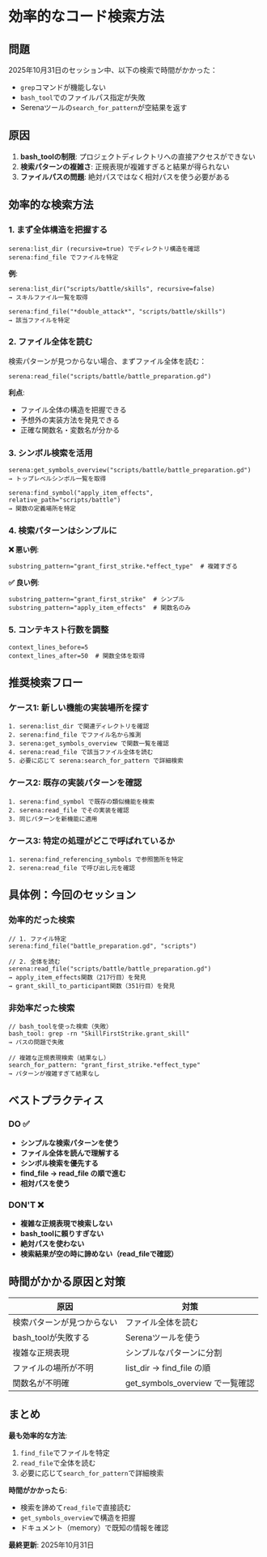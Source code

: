 # 効率的なコード検索方法

## 問題
2025年10月31日のセッション中、以下の検索で時間がかかった：
- `grep`コマンドが機能しない
- `bash_tool`でのファイルパス指定が失敗
- Serenaツールの`search_for_pattern`が空結果を返す

## 原因
1. **bash_toolの制限**: プロジェクトディレクトリへの直接アクセスができない
2. **検索パターンの複雑さ**: 正規表現が複雑すぎると結果が得られない
3. **ファイルパスの問題**: 絶対パスではなく相対パスを使う必要がある

## 効率的な検索方法

### 1. まず全体構造を把握する
```
serena:list_dir (recursive=true) でディレクトリ構造を確認
serena:find_file でファイルを特定
```

**例**:
```
serena:list_dir("scripts/battle/skills", recursive=false)
→ スキルファイル一覧を取得

serena:find_file("*double_attack*", "scripts/battle/skills")
→ 該当ファイルを特定
```

### 2. ファイル全体を読む
検索パターンが見つからない場合、まずファイル全体を読む：
```
serena:read_file("scripts/battle/battle_preparation.gd")
```

**利点**:
- ファイル全体の構造を把握できる
- 予想外の実装方法を発見できる
- 正確な関数名・変数名が分かる

### 3. シンボル検索を活用
```
serena:get_symbols_overview("scripts/battle/battle_preparation.gd")
→ トップレベルシンボル一覧を取得

serena:find_symbol("apply_item_effects", relative_path="scripts/battle")
→ 関数の定義場所を特定
```

### 4. 検索パターンはシンプルに
**❌ 悪い例**:
```
substring_pattern="grant_first_strike.*effect_type"  # 複雑すぎる
```

**✅ 良い例**:
```
substring_pattern="grant_first_strike"  # シンプル
substring_pattern="apply_item_effects"  # 関数名のみ
```

### 5. コンテキスト行数を調整
```
context_lines_before=5
context_lines_after=50  # 関数全体を取得
```

## 推奨検索フロー

### ケース1: 新しい機能の実装場所を探す
```
1. serena:list_dir で関連ディレクトリを確認
2. serena:find_file でファイル名から推測
3. serena:get_symbols_overview で関数一覧を確認
4. serena:read_file で該当ファイル全体を読む
5. 必要に応じて serena:search_for_pattern で詳細検索
```

### ケース2: 既存の実装パターンを確認
```
1. serena:find_symbol で既存の類似機能を検索
2. serena:read_file でその実装を確認
3. 同じパターンを新機能に適用
```

### ケース3: 特定の処理がどこで呼ばれているか
```
1. serena:find_referencing_symbols で参照箇所を特定
2. serena:read_file で呼び出し元を確認
```

## 具体例：今回のセッション

### 効率的だった検索
```gdscript
// 1. ファイル特定
serena:find_file("battle_preparation.gd", "scripts")

// 2. 全体を読む
serena:read_file("scripts/battle/battle_preparation.gd")
→ apply_item_effects関数（217行目）を発見
→ grant_skill_to_participant関数（351行目）を発見
```

### 非効率だった検索
```gdscript
// bash_toolを使った検索（失敗）
bash_tool: grep -rn "SkillFirstStrike.grant_skill"
→ パスの問題で失敗

// 複雑な正規表現検索（結果なし）
search_for_pattern: "grant_first_strike.*effect_type"
→ パターンが複雑すぎて結果なし
```

## ベストプラクティス

### DO ✅
- **シンプルな検索パターンを使う**
- **ファイル全体を読んで理解する**
- **シンボル検索を優先する**
- **find_file → read_file の順で進む**
- **相対パスを使う**

### DON'T ❌
- **複雑な正規表現で検索しない**
- **bash_toolに頼りすぎない**
- **絶対パスを使わない**
- **検索結果が空の時に諦めない（read_fileで確認）**

## 時間がかかる原因と対策

| 原因 | 対策 |
|------|------|
| 検索パターンが見つからない | ファイル全体を読む |
| bash_toolが失敗する | Serenaツールを使う |
| 複雑な正規表現 | シンプルなパターンに分割 |
| ファイルの場所が不明 | list_dir → find_file の順 |
| 関数名が不明確 | get_symbols_overview で一覧確認 |

## まとめ

**最も効率的な方法**: 
1. `find_file`でファイルを特定
2. `read_file`で全体を読む
3. 必要に応じて`search_for_pattern`で詳細検索

**時間がかかったら**:
- 検索を諦めて`read_file`で直接読む
- `get_symbols_overview`で構造を把握
- ドキュメント（memory）で既知の情報を確認

**最終更新**: 2025年10月31日
